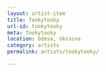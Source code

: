 ```yaml
---
layout: artist-item
title: Tookytooky
url-id: tookytooky
meta: Tookytooky
location: Odesa, Ukraine
category: artists
permalink: artists/tookytooky/

---
```



